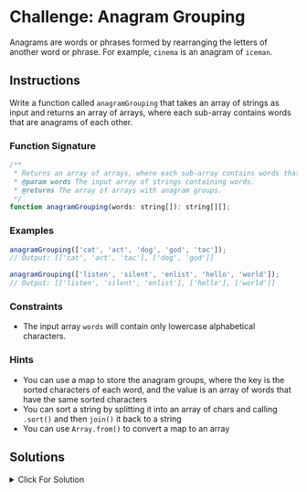 # Challenge: Anagram Grouping

Anagrams are words or phrases formed by rearranging the letters of another word or phrase. For example, `cinema` is an anagram of `iceman`.

## Instructions

Write a function called `anagramGrouping` that takes an array of strings as input and returns an array of arrays, where each sub-array contains words that are anagrams of each other.

### Function Signature

```js
/**
 * Returns an array of arrays, where each sub-array contains words that are anagrams of each other.
 * @param words The input array of strings containing words.
 * @returns The array of arrays with anagram groups.
 */
function anagramGrouping(words: string[]): string[][];
```

### Examples

```js
anagramGrouping(['cat', 'act', 'dog', 'god', 'tac']);
// Output: [['cat', 'act', 'tac'], ['dog', 'god']]

anagramGrouping(['listen', 'silent', 'enlist', 'hello', 'world']);
// Output: [['listen', 'silent', 'enlist'], ['hello'], ['world']]
```

### Constraints

- The input array `words` will contain only lowercase alphabetical characters.

### Hints

- You can use a map to store the anagram groups, where the key is the sorted characters of each word, and the value is an array of words that have the same sorted characters
- You can sort a string by splitting it into an array of chars and calling `.sort()` and then `join()` it back to a string
- You can use `Array.from()` to convert a map to an array

## Solutions

<details>
  <summary>Click For Solution</summary>

```js
export function anagramGrouping(words: string[]): string[] {
  const anagramGroups = new Map();

  for (const word of words) {
    const sortedChars = word.split('').sort().join('');
    if (anagramGroups.has(sortedChars)) {
      anagramGroups.get(sortedChars).push(word);
    } else {
      anagramGroups.set(sortedChars, [word]);
    }
  }

  return Array.from(anagramGroups.values());
}
```

### Explanation

- Create a new map `anagramGroups` to store the anagram groups.
- Iterate through each word in the input array `words`. For each word, split its characters into an array, sort the array in ascending order, and then join the sorted characters back into a string. This sorted string becomes the key for our `anagramGroups` map.
- Check if the key already exists in the map. If it does, retrieve the corresponding array and add the word to it.
- If the key does not exist in the map, create a new array with the word as the first element and add it to the map with the key.
- After processing all the words, extract the arrays of anagram groups from the `anagramGroups` map using `Array.from(anagramGroups.values())` and return them as the final output.

</details>

